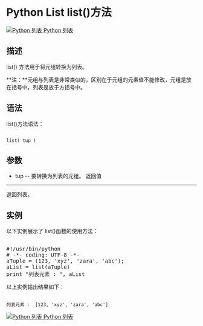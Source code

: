 Python List list()方法
====================

 [![Python 列表](../images/up.gif)
 Python 列表](python-lists.html)


  描述
--

 list() 方法用于将元组转换为列表。

 **注：**元组与列表是非常类似的，区别在于元组的元素值不能修改，元组是放在括号中，列表是放于方括号中。

 语法
--

 list()方法语法：

 
```

list( tup )

```

 参数
--

  * tup -- 要转换为列表的元组。
  返回值
---

 返回列表。

 实例
--

 以下实例展示了 list()函数的使用方法：

  <pre>

#!/usr/bin/python
# -*- coding: UTF-8 -*-
aTuple = (123, 'xyz', 'zara', 'abc');
aList = list(aTuple)
print "列表元素 : ", aList
</pre>

 以上实例输出结果如下：

 
```

列表元素 :  [123, 'xyz', 'zara', 'abc']

```

[![Python 列表](../images/up.gif)
 Python 列表](python-lists.html)